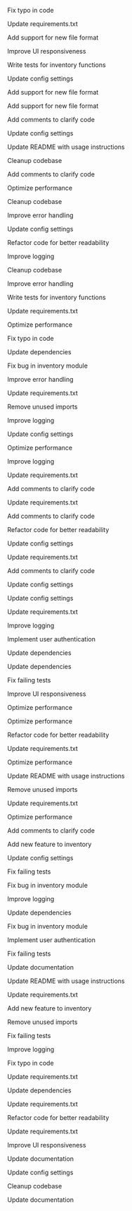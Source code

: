 Fix typo in code

Update requirements.txt

Add support for new file format

Improve UI responsiveness

Write tests for inventory functions

Update config settings

Add support for new file format

Add support for new file format

Add comments to clarify code

Update config settings

Update README with usage instructions

Cleanup codebase

Add comments to clarify code

Optimize performance

Cleanup codebase

Improve error handling

Update config settings

Refactor code for better readability

Improve logging

Cleanup codebase

Improve error handling

Write tests for inventory functions

Update requirements.txt

Optimize performance

Fix typo in code

Update dependencies

Fix bug in inventory module

Improve error handling

Update requirements.txt

Remove unused imports

Improve logging

Update config settings

Optimize performance

Improve logging

Update requirements.txt

Add comments to clarify code

Update requirements.txt

Add comments to clarify code

Refactor code for better readability

Update config settings

Update requirements.txt

Add comments to clarify code

Update config settings

Update config settings

Update requirements.txt

Improve logging

Implement user authentication

Update dependencies

Update dependencies

Fix failing tests

Improve UI responsiveness

Optimize performance

Optimize performance

Refactor code for better readability

Update requirements.txt

Optimize performance

Update README with usage instructions

Remove unused imports

Update requirements.txt

Optimize performance

Add comments to clarify code

Add new feature to inventory

Update config settings

Fix failing tests

Fix bug in inventory module

Improve logging

Update dependencies

Fix bug in inventory module

Implement user authentication

Fix failing tests

Update documentation

Update README with usage instructions

Update requirements.txt

Add new feature to inventory

Remove unused imports

Fix failing tests

Improve logging

Fix typo in code

Update requirements.txt

Update dependencies

Update requirements.txt

Refactor code for better readability

Update requirements.txt

Improve UI responsiveness

Update documentation

Update config settings

Cleanup codebase

Update documentation

